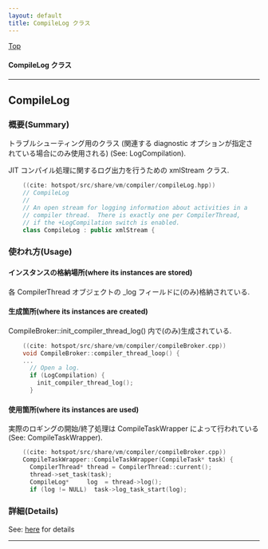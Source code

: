 ```yaml
---
layout: default
title: CompileLog クラス 
---
```

[Top](../index.html)

#### CompileLog クラス 



---
## <a name="notSc_V2Gj" id="notSc_V2Gj">CompileLog</a>

### 概要(Summary)
トラブルシューティング用のクラス (関連する diagnostic オプションが指定されている場合にのみ使用される) (See: LogCompilation).

JIT コンパイル処理に関するログ出力を行うための xmlStream クラス.


```cpp
    ((cite: hotspot/src/share/vm/compiler/compileLog.hpp))
    // CompileLog
    //
    // An open stream for logging information about activities in a
    // compiler thread.  There is exactly one per CompilerThread,
    // if the +LogCompilation switch is enabled.
    class CompileLog : public xmlStream {
```

### 使われ方(Usage)
#### インスタンスの格納場所(where its instances are stored)
各 CompilerThread オブジェクトの _log フィールドに(のみ)格納されている.

#### 生成箇所(where its instances are created)
CompileBroker::init_compiler_thread_log() 内で(のみ)生成されている.


```cpp
    ((cite: hotspot/src/share/vm/compiler/compileBroker.cpp))
    void CompileBroker::compiler_thread_loop() {
    ...
      // Open a log.
      if (LogCompilation) {
        init_compiler_thread_log();
      }
```

#### 使用箇所(where its instances are used)
実際のロギングの開始/終了処理は CompileTaskWrapper によって行われている (See: CompileTaskWrapper).


```cpp
    ((cite: hotspot/src/share/vm/compiler/compileBroker.cpp))
    CompileTaskWrapper::CompileTaskWrapper(CompileTask* task) {
      CompilerThread* thread = CompilerThread::current();
      thread->set_task(task);
      CompileLog*     log  = thread->log();
      if (log != NULL)  task->log_task_start(log);
```




### 詳細(Details)
See: [here](../doxygen/classCompileLog.html) for details

---
